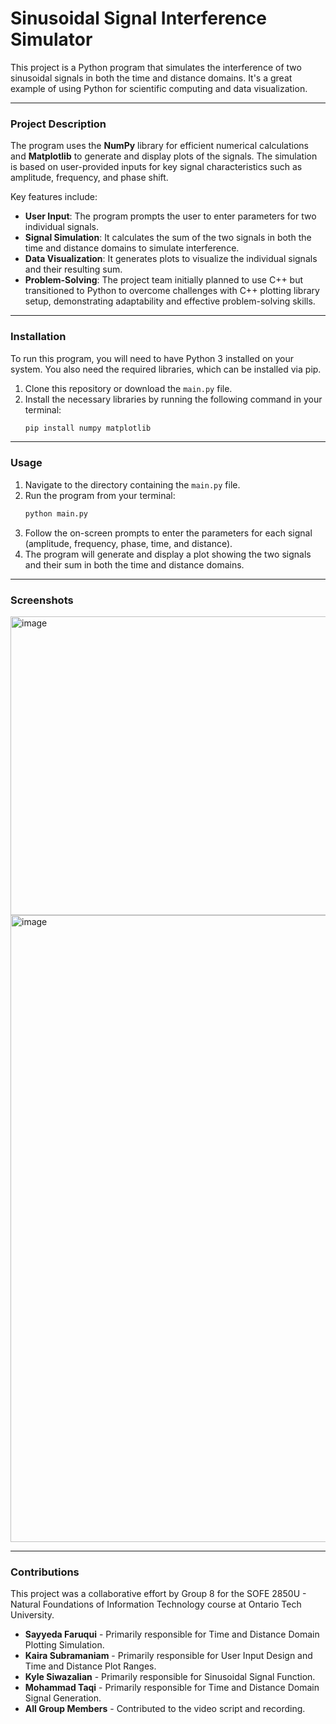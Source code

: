 # Sinusoidal Signal Interference Simulator

This project is a Python program that simulates the interference of two sinusoidal signals in both the time and distance domains. It's a great example of using Python for scientific computing and data visualization.

---

### Project Description

The program uses the **NumPy** library for efficient numerical calculations and **Matplotlib** to generate and display plots of the signals. The simulation is based on user-provided inputs for key signal characteristics such as amplitude, frequency, and phase shift.

Key features include:
* **User Input**: The program prompts the user to enter parameters for two individual signals.
* **Signal Simulation**: It calculates the sum of the two signals in both the time and distance domains to simulate interference.
* **Data Visualization**: It generates plots to visualize the individual signals and their resulting sum.
* **Problem-Solving**: The project team initially planned to use C++ but transitioned to Python to overcome challenges with C++ plotting library setup, demonstrating adaptability and effective problem-solving skills.

---

### Installation

To run this program, you will need to have Python 3 installed on your system. You also need the required libraries, which can be installed via pip.

1.  Clone this repository or download the `main.py` file.
2.  Install the necessary libraries by running the following command in your terminal:
    ```bash
    pip install numpy matplotlib
    ```

---

### Usage

1.  Navigate to the directory containing the `main.py` file.
2.  Run the program from your terminal:
    ```bash
    python main.py
    ```
3.  Follow the on-screen prompts to enter the parameters for each signal (amplitude, frequency, phase, time, and distance).
4.  The program will generate and display a plot showing the two signals and their sum in both the time and distance domains.

---

### Screenshots

<img width="1768" height="478" alt="image" src="https://github.com/user-attachments/assets/2f219069-fdbd-4531-8183-5fe4d0a4a2cd" />
<img width="1597" height="1003" alt="image" src="https://github.com/user-attachments/assets/5dfa3a64-cff9-484e-8434-8219635c3864" />


---

### Contributions

This project was a collaborative effort by Group 8 for the SOFE 2850U - Natural Foundations of Information Technology course at Ontario Tech University.

* **Sayyeda Faruqui** - Primarily responsible for Time and Distance Domain Plotting Simulation.
* **Kaira Subramaniam** - Primarily responsible for User Input Design and Time and Distance Plot Ranges.
* **Kyle Siwazalian** - Primarily responsible for Sinusoidal Signal Function.
* **Mohammad Taqi** - Primarily responsible for Time and Distance Domain Signal Generation.
* **All Group Members** - Contributed to the video script and recording.
